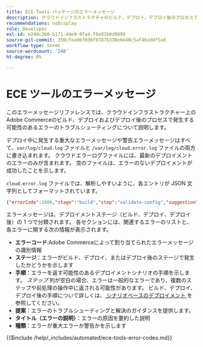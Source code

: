 ```yaml
---
title: ECE-Tools パッケージのエラーメッセージ
description: クラウドインフラストラクチャのビルド、デプロイ、デプロイ後のプロセスで、Adobe Commerce中に発生する可能性のあるエラーコードとメッセージのリストをご覧ください。
recommendations: noDisplay
role: Developer
exl-id: e240c268-b171-44e9-9fa4-f0e91b0d9899
source-git-commit: 350cfea06f036f0787b330e6e40c5af46a30f5ad
workflow-type: tm+mt
source-wordcount: '248'
ht-degree: 0%

---
```


# ECE ツールのエラーメッセージ

このエラーメッセージリファレンスでは、クラウドインフラストラクチャー上のAdobe Commerceのビルド、デプロイおよびデプロイ後のプロセスで発生する可能性のあるエラーのトラブルシューティングについて説明します。

デプロイ中に発生する重大なエラーメッセージや警告エラーメッセージはすべて、`var/log/cloud.log` ファイルと `/var/log/cloud.error.log` ファイルの両方に書き込まれます。 クラウドエラーログファイルには、最新のデプロイメントのエラーのみが含まれます。 空のファイルは、エラーのないデプロイメントが成功したことを示します。

`cloud.error.log` ファイルでは、解析しやすいように、各エントリが JSON 文字列としてフォーマットされています。

```json
{"errorCode":1006,"stage":"build","step":"validate-config","suggestion":"No stores/website/locales found in config.php\n  To speed up the deploy process do the following:\n  1. Using SSH, log in to your Magento Cloud account\n  2. Run \"php ./vendor/bin/ece-tools config:dump\"\n  3. Using SCP, copy the app/etc/config.php file to your local repository\n  4. Add, commit, and push your changes to the app/etc/config.php file","title":"The configured state is not ideal","type":"warning"}
```

エラーメッセージは、デプロイメントステージ（ビルド、デプロイ、デプロイ後）の 1 つで分類されます。 各セクションには、関連するエラーのリストと、各エラーに関する次の情報が表示されます。

- **エラーコード**:Adobe Commerceによって割り当てられたエラーメッセージの識別情報
- **ステージ**：エラーがビルド、デプロイ、またはデプロイ後のステージで発生したかどうかを示します
- **手順**：エラーを返す可能性のあるデプロイメントシナリオの手順を示します。 _ステップ_ 列が空白の場合、エラーは一般的なエラーであり、複数のステップや前処理の操作中に返される可能性があります。 ビルド、デプロイ、デプロイ後の手順について詳しくは、[ シナリオベースのデプロイメント ](../deploy/scenario-based.md) を参照してください。
- **提案**：エラーのトラブルシューティングと解決のガイダンスを提供します。
- **タイトル（エラーの説明）**：エラーの原因を要約した説明
- **種類**：エラーが重大エラーか警告かを示します

{{$include /help/_includes/automated/ece-tools-error-codes.md}}

